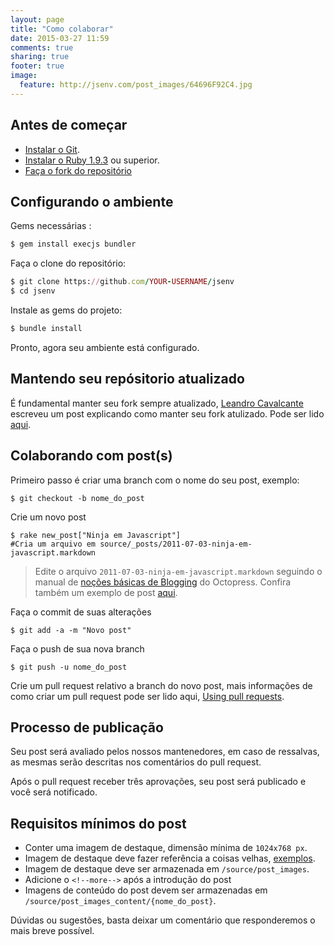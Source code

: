 ```yaml
---
layout: page
title: "Como colaborar"
date: 2015-03-27 11:59
comments: true
sharing: true
footer: true
image:
  feature: http://jsenv.com/post_images/64696F92C4.jpg
---
```


## Antes de começar 

* [Instalar o Git](http://git-scm.com/book/pt-br/v1/Primeiros-passos-Instalando-Git). 
* [Instalar o Ruby 1.9.3](https://www.ruby-lang.org/en/documentation/installation/) ou superior.
* [Faça o fork do repositório](https://help.github.com/articles/fork-a-repo/)

## Configurando o ambiente

Gems necessárias :

``` rb
$ gem install execjs bundler 
```
Faça o clone do repositório:

``` rb 
$ git clone https://github.com/YOUR-USERNAME/jsenv
$ cd jsenv
```

Instale as gems do projeto:

``` rb
$ bundle install
```

Pronto, agora seu ambiente está configurado.

## Mantendo seu repósitorio atualizado

É fundamental manter seu fork sempre atualizado, [Leandro Cavalcante](https://twitter.com/Lezado) escreveu um post explicando como manter seu fork atulizado. Pode ser lido [aqui](http://jsenv.com/blog/2015/02/23/como-sincronizar-um-fork-com-seu-repositorio-original/).


## Colaborando com post(s)

Primeiro passo é criar uma branch com o nome do seu post, exemplo: 

```
$ git checkout -b nome_do_post
```

Crie um novo post

```
$ rake new_post["Ninja em Javascript"]
#Cria um arquivo em source/_posts/2011-07-03-ninja-em-javascript.markdown
``` 

>Edite o arquivo `2011-07-03-ninja-em-javascript.markdown` seguindo o manual de [noções básicas de Blogging](http://octopress.org/docs/blogging/) do Octopress. Confira também um exemplo de post [aqui](https://raw.githubusercontent.com/gmoura/jsenv/master/source/_posts/2015-03-08-usando-o-console-parte-1-console-api.markdown).

Faça o commit de suas alterações

```
$ git add -a -m "Novo post"
```

Faça o push de sua nova branch

```
$ git push -u nome_do_post
```

Crie um pull request relativo a branch do novo post, mais informações de como criar um pull request pode ser lido aqui, [Using pull requests](https://help.github.com/articles/using-pull-requests/).

## Processo de publicação

Seu post será avaliado pelos nossos mantenedores, em caso de ressalvas, as mesmas serão descritas nos comentários do pull request.

Após o pull request receber três aprovações, seu post será publicado e você será notificado.

## Requisitos mínimos do post

* Conter uma imagem de destaque, dimensão mínima de `1024x768 px`.
* Imagem de destaque deve fazer referência a coisas velhas, [exemplos](https://stocksnap.io/search/vintage/sort/relevance/desc).
* Imagem de destaque deve ser armazenada em `/source/post_images`.
* Adicione o `<!--more-->` após a introdução do post
* Imagens de conteúdo do post devem ser armazenadas em `/source/post_images_content/{nome_do_post}`.

Dúvidas ou sugestões, basta deixar um comentário que responderemos o mais breve possível.
